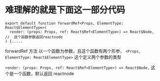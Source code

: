 
# 难理解的就是下面这一部分代码
```
export default function forwardRef<Props, ElementType: React$ElementType>(
  render: (props: Props, ref: React$Ref<ElementType>) => React$Node, //  这个函数参数返回reactnode
) {.....
```
  forwardRef 方法 以一个函数为参数，且这个函数有两个形参，
  ``<Props, ElementType: React$ElementType>``  这个定义两个参数的类型

  ``render: (props: Props, ref: React$Ref<ElementType>) => React$Node,`` 这个是一个函数，默认返回 reactnode
```